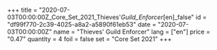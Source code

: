 +++
title = "2020-07-03T00:00:00Z_Core_Set_2021_Thieves'_Guild_Enforcer_[en]_false"
id = "df99f770-2c39-4025-a8a2-a5890f61eb53"
date = "2020-07-03T00:00:00Z"
name = "Thieves' Guild Enforcer"
lang = ["en"]
price = "0.47"
quantity = 4
foil = false
set = "Core Set 2021"
+++
